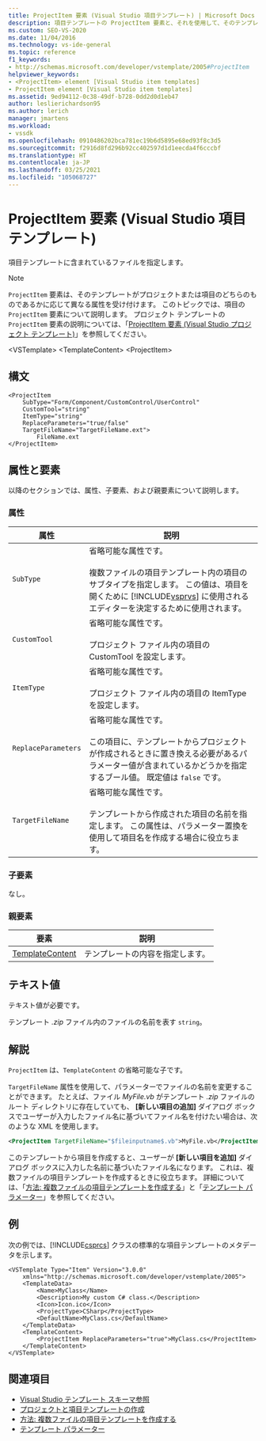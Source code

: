 ```yaml
---
title: ProjectItem 要素 (Visual Studio 項目テンプレート) | Microsoft Docs
description: 項目テンプレートの ProjectItem 要素と、それを使用して、そのテンプレートがプロジェクトまたは項目のどちらのものであるかに応じて異なる属性を受け付ける方法について説明します。
ms.custom: SEO-VS-2020
ms.date: 11/04/2016
ms.technology: vs-ide-general
ms.topic: reference
f1_keywords:
- http://schemas.microsoft.com/developer/vstemplate/2005#ProjectItem
helpviewer_keywords:
- <ProjectItem> element [Visual Studio item templates]
- ProjectItem element [Visual Studio item templates]
ms.assetid: 9ed94112-0c38-49df-b728-0dd2d0d1eb47
author: leslierichardson95
ms.author: lerich
manager: jmartens
ms.workload:
- vssdk
ms.openlocfilehash: 0910486202bca781ec19b6d5895e68ed93f8c3d5
ms.sourcegitcommit: f2916d8fd296b92cc402597d1d1eecda4f6cccbf
ms.translationtype: HT
ms.contentlocale: ja-JP
ms.lasthandoff: 03/25/2021
ms.locfileid: "105068727"
---
```

# <a name="projectitem-element-visual-studio-item-templates"></a>ProjectItem 要素 (Visual Studio 項目テンプレート)
項目テンプレートに含まれているファイルを指定します。

> [!NOTE]
> `ProjectItem` 要素は、そのテンプレートがプロジェクトまたは項目のどちらのものであるかに応じて異なる属性を受け付けます。 このトピックでは、項目の `ProjectItem` 要素について説明します。 プロジェクト テンプレートの `ProjectItem` 要素の説明については、「[ProjectItem 要素 (Visual Studio プロジェクト テンプレート)](../extensibility/projectitem-element-visual-studio-project-templates.md)」を参照してください。

 \<VSTemplate> \<TemplateContent>
 \<ProjectItem>

## <a name="syntax"></a>構文

```
<ProjectItem
    SubType="Form/Component/CustomControl/UserControl"
    CustomTool="string"
    ItemType="string"
    ReplaceParameters="true/false"
    TargetFileName="TargetFileName.ext">
        FileName.ext
</ProjectItem>
```

## <a name="attributes-and-elements"></a>属性と要素
 以降のセクションでは、属性、子要素、および親要素について説明します。

### <a name="attributes"></a>属性

| 属性 | 説明 |
|---------------------| - |
| `SubType` | 省略可能な属性です。<br /><br /> 複数ファイルの項目テンプレート内の項目のサブタイプを指定します。 この値は、項目を開くために [!INCLUDE[vsprvs](../code-quality/includes/vsprvs_md.md)] に使用されるエディターを決定するために使用されます。 |
| `CustomTool` | 省略可能な属性です。<br /><br /> プロジェクト ファイル内の項目の CustomTool を設定します。 |
| `ItemType` | 省略可能な属性です。<br /><br /> プロジェクト ファイル内の項目の ItemType を設定します。 |
| `ReplaceParameters` | 省略可能な属性です。<br /><br /> この項目に、テンプレートからプロジェクトが作成されるときに置き換える必要があるパラメーター値が含まれているかどうかを指定するブール値。 既定値は `false` です。 |
| `TargetFileName` | 省略可能な属性です。<br /><br /> テンプレートから作成された項目の名前を指定します。 この属性は、パラメーター置換を使用して項目名を作成する場合に役立ちます。 |

### <a name="child-elements"></a>子要素
 なし。

### <a name="parent-elements"></a>親要素

|要素|説明|
|-------------|-----------------|
|[TemplateContent](../extensibility/templatecontent-element-visual-studio-templates.md)|テンプレートの内容を指定します。|

## <a name="text-value"></a>テキスト値
 テキスト値が必要です。

 テンプレート *.zip* ファイル内のファイルの名前を表す `string`。

## <a name="remarks"></a>解説
 `ProjectItem` は、`TemplateContent` の省略可能な子です。

 `TargetFileName` 属性を使用して、パラメーターでファイルの名前を変更することができます。 たとえば、ファイル *MyFile.vb* がテンプレート *.zip* ファイルのルート ディレクトリに存在していても、 **[新しい項目の追加]** ダイアログ ボックスでユーザーが入力したファイル名に基づいてファイル名を付けたい場合は、次のような XML を使用します。

```xml
<ProjectItem TargetFileName="$fileinputname$.vb">MyFile.vb</ProjectItem>
```

 このテンプレートから項目を作成すると、ユーザーが **[新しい項目を追加]** ダイアログ ボックスに入力した名前に基づいたファイル名になります。 これは、複数ファイルの項目テンプレートを作成するときに役立ちます。 詳細については、「[方法: 複数ファイルの項目テンプレートを作成する](../ide/how-to-create-multi-file-item-templates.md)」と「[テンプレート パラメーター](../ide/template-parameters.md)」を参照してください。

## <a name="example"></a>例
 次の例では、[!INCLUDE[csprcs](../data-tools/includes/csprcs_md.md)] クラスの標準的な項目テンプレートのメタデータを示します。

```
<VSTemplate Type="Item" Version="3.0.0"
    xmlns="http://schemas.microsoft.com/developer/vstemplate/2005">
    <TemplateData>
        <Name>MyClass</Name>
        <Description>My custom C# class.</Description>
        <Icon>Icon.ico</Icon>
        <ProjectType>CSharp</ProjectType>
        <DefaultName>MyClass.cs</DefaultName>
    </TemplateData>
    <TemplateContent>
        <ProjectItem ReplaceParameters="true">MyClass.cs</ProjectItem>
    </TemplateContent>
</VSTemplate>
```

## <a name="see-also"></a>関連項目
- [Visual Studio テンプレート スキーマ参照](../extensibility/visual-studio-template-schema-reference.md)
- [プロジェクトと項目テンプレートの作成](../ide/creating-project-and-item-templates.md)
- [方法: 複数ファイルの項目テンプレートを作成する](../ide/how-to-create-multi-file-item-templates.md)
- [テンプレート パラメーター](../ide/template-parameters.md)
